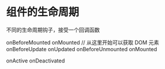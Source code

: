 # 组件的生命周期

不同的生命周期钩子，接受一个回调函数

onBeforeMounted
onMounted // 从这里开始可以获取 DOM 元素
onBeforeUpdate
onUpdated
onBeforeUnmounted
onMounted

onActive
onDeactivated

